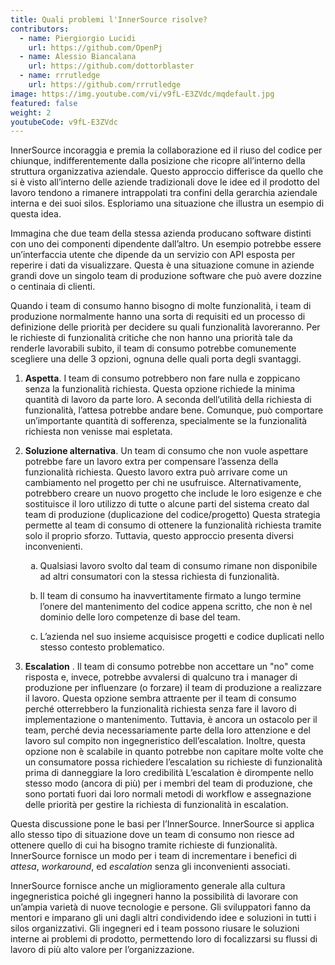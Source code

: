 ```yaml
---
title: Quali problemi l'InnerSource risolve?
contributors:
  - name: Piergiorgio Lucidi
    url: https://github.com/OpenPj
  - name: Alessio Biancalana
    url: https://github.com/dottorblaster
  - name: rrrutledge
    url: https://github.com/rrrutledge
image: https://img.youtube.com/vi/v9fL-E3ZVdc/mqdefault.jpg
featured: false
weight: 2
youtubeCode: v9fL-E3ZVdc
---
```

<div class="paragraph">
<p>InnerSource incoraggia e premia la collaborazione ed il riuso del codice per chiunque, indifferentemente dalla posizione che ricopre all&#8217;interno della struttura organizzativa aziendale.
Questo approccio differisce da quello che si è visto all&#8217;interno delle aziende tradizionali dove le idee ed il prodotto del lavoro tendono a rimanere intrappolati tra confini della gerarchia aziendale interna e dei suoi silos.
Esploriamo una situazione che illustra un esempio di questa idea.</p>
</div>
<div class="paragraph">
<p>Immagina che due team della stessa azienda producano software distinti con uno dei componenti dipendente dall&#8217;altro.
Un esempio potrebbe essere un&#8217;interfaccia utente che dipende da un servizio con API esposta per reperire i dati da visualizzare.
Questa è una situazione comune in aziende grandi dove un singolo team di produzione software che può avere dozzine o centinaia di clienti.</p>
</div>
<div class="paragraph">
<p>Quando i team di consumo hanno bisogno di molte funzionalità, i team di produzione normalmente hanno una sorta di requisiti ed un processo di definizione delle priorità per decidere su quali funzionalità lavoreranno.
Per le richieste di funzionalità critiche che non hanno una priorità tale da renderle lavorabili subito, il team di consumo potrebbe comunemente scegliere una delle 3 opzioni, ognuna delle quali porta degli svantaggi.</p>
</div>
<div class="olist arabic">
<ol class="arabic">
<li>
<p><strong>Aspetta</strong>. I team di consumo potrebbero non fare nulla e zoppicano senza la funzionalità richiesta.
Questa opzione richiede la minima quantità di lavoro da parte loro.
A seconda dell&#8217;utilità della richiesta di funzionalità, l&#8217;attesa potrebbe andare bene.
Comunque, può comportare un&#8217;importante quantità di sofferenza, specialmente se la funzionalità richiesta non venisse mai espletata.</p>
</li>
<li>
<p><strong>Soluzione alternativa</strong>. Un team di consumo che non vuole aspettare potrebbe fare un lavoro extra per compensare l&#8217;assenza della funzionalità richiesta.
Questo lavoro extra può arrivare come un cambiamento nel progetto per chi ne usufruisce.
Alternativamente, potrebbero creare un nuovo progetto che include le loro esigenze e che sostituisce il loro utilizzo di tutte o alcune parti del sistema creato dal team di produzione (duplicazione del codice/progetto)
Questa strategia permette al team di consumo di ottenere la funzionalità richiesta tramite solo il proprio sforzo. Tuttavia, questo approccio presenta diversi inconvenienti.</p>
<div class="olist loweralpha">
<ol class="loweralpha" type="a">
<li>
<p>Qualsiasi lavoro svolto dal team di consumo rimane non disponibile ad altri consumatori con la stessa richiesta di funzionalità.</p>
</li>
<li>
<p>Il team di consumo ha inavvertitamente firmato a lungo termine l&#8217;onere del mantenimento del codice appena scritto, che non è nel dominio delle loro competenze di base del team.</p>
</li>
<li>
<p>L&#8217;azienda nel suo insieme acquisisce progetti e codice duplicati nello stesso contesto problematico.</p>
</li>
</ol>
</div>
</li>
<li>
<p><strong>Escalation</strong> . Il team di consumo potrebbe non accettare un "no" come risposta e, invece, potrebbe avvalersi di qualcuno tra i manager di produzione per influenzare (o forzare) il team di produzione a realizzare il lavoro.
Questa opzione sembra attraente per il team di consumo perché otterrebbero la funzionalità richiesta senza fare il lavoro di implementazione o mantenimento.
Tuttavia, è ancora un ostacolo per il team, perché devia necessariamente parte della loro attenzione e del lavoro sul compito non ingegneristico dell&#8217;escalation.
Inoltre, questa opzione non è scalabile in quanto potrebbe non capitare molte volte che un consumatore possa richiedere l&#8217;escalation su richieste di funzionalità prima di danneggiare la loro credibilità
L&#8217;escalation è dirompente nello stesso modo (ancora di più) per i membri del team di produzione, che sono portati fuori dai loro normali metodi di workflow e assegnazione delle priorità per gestire la richiesta di funzionalità in escalation.</p>
</li>
</ol>
</div>
<div class="paragraph">
<p>Questa discussione pone le basi per l&#8217;InnerSource.
InnerSource si applica allo stesso tipo di situazione dove un team di consumo non riesce ad ottenere quello di cui ha bisogno tramite richieste di funzionalità.
InnerSource fornisce un modo per i team di incrementare i benefici di <em>attesa</em>, <em>workaround</em>, ed <em>escalation</em> senza gli inconvenienti associati.</p>
</div>
<div class="paragraph">
<p>InnerSource fornisce anche un miglioramento generale alla cultura ingegneristica poiché gli ingegneri hanno la possibilità di lavorare con un&#8217;ampia varietà di nuove tecnologie e persone.
Gli sviluppatori fanno da mentori e imparano gli uni dagli altri condividendo idee e soluzioni in tutti i silos organizzativi.
Gli ingegneri ed i team possono riusare le soluzioni interne ai problemi di prodotto, permettendo loro di focalizzarsi su flussi di lavoro di più alto valore per l&#8217;organizzazione.</p>
</div>
<!--- This file autogenerated from https://github.com/InnerSourceCommons/InnerSourceLearningPath/blob/master/scripts -->